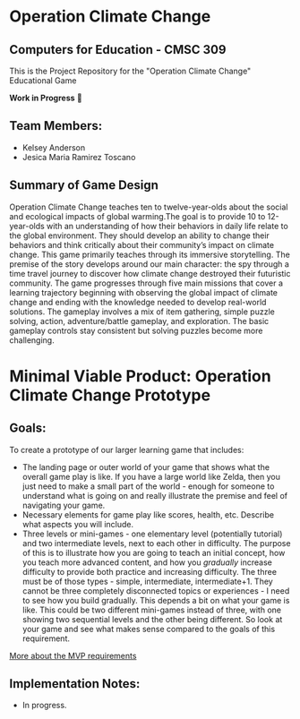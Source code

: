 # Operation Climate Change
## Computers for Education - CMSC 309

This is the Project Repository for the "Operation Climate Change" Educational Game

**Work in Progress** :construction_worker:

## Team Members:
* Kelsey Anderson
* Jesica Maria Ramirez Toscano


## Summary of Game Design
Operation Climate Change teaches ten to twelve-year-olds about the social and ecological impacts of global warming.The goal is to provide 10 to 12-year-olds with an understanding of how their behaviors in daily life relate to the global environment. They should develop an ability to change their behaviors and think critically about their community’s impact on climate change.
This game primarily teaches through its immersive storytelling. The premise of the story develops around our main character: the spy through a time travel journey to discover how climate change destroyed their futuristic community.
The game progresses through five main missions that cover a learning trajectory beginning with observing the global impact of climate change and ending with the knowledge needed to develop real-world solutions. The gameplay involves a mix of item gathering, simple puzzle solving, action, adventure/battle gameplay, and exploration. The basic gameplay controls stay consistent but solving puzzles become more challenging.

# Minimal Viable Product: Operation Climate Change Prototype

## Goals:

To create a prototype of our larger learning game that includes:
* The landing page or outer world of your game that shows what the overall game play is like. If you have a large world like Zelda, then you just need to make a small part of the world - enough for someone to understand what is going on and really illustrate the premise and feel of navigating your game.
* Necessary elements for game play like scores, health, etc. Describe what aspects you will include.
* Three levels or mini-games - one elementary level (potentially tutorial) and two intermediate levels, next to each other in difficulty. The purpose of this is to illustrate how you are going to teach an initial concept, how you teach more advanced content, and how you *gradually* increase difficulty to provide both practice and increasing difficulty. The three must be of those types - simple, intermediate, intermediate+1. They cannot be three completely disconnected topics or experiences - I need to see how you build gradually. This depends a bit on what your game is like. This could be two different mini-games instead of three, with one showing two sequential levels and the other being different. So look at your game and see what makes sense compared to the goals of this requirement.

[More about the MVP requirements](https://classes.cs.uchicago.edu/archive/2020/fall/20900-1/lecs/MVP.html)

## Implementation Notes:
* In progress.
